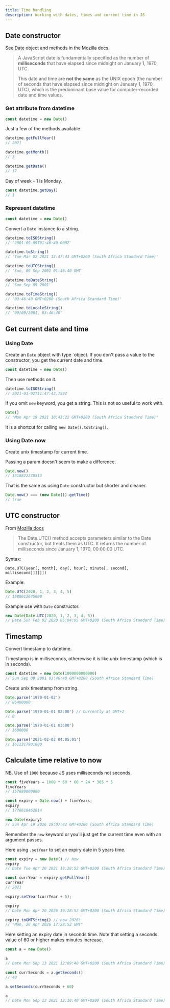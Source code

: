 ```yaml
---
title: Time handling
description: Working with dates, times and current time in JS
---
```



## Date constructor

See [Date](https://developer.mozilla.org/en-US/docs/Web/JavaScript/Reference/Global_Objects/Date) object and methods in the Mozilla docs.

> A JavaScript date is fundamentally specified as the number of **milliseconds** that have elapsed since midnight on January 1, 1970, UTC.
> 
> This date and time are **not the same** as the UNIX epoch (the number of seconds that have elapsed since midnight on January 1, 1970, UTC), which is the predominant base value for computer-recorded date and time values.

<!-- Note this page's snippets are not setup with '>' and result, because the results for timing are hard to read with highlighting. -->


### Get attribute from datetime

```javascript
const datetime = new Date()
```

Just a few of the methods available.

```javascript
datetime.getFullYear()
// 2021
```

```javascript
datetime.getMonth()
// 3
```

```javascript
datetime.getDate()
// 17
```

Day of week - 1 is Monday.

```javascript
const datetime.getDay()
// 1
```

### Represent datetime

```javascript
const datetime = new Date()
```

Convert a `Date` instance to a string.

```javascript
datetime.toISOString()
// '2001-09-09T01:46:40.000Z'
```

```javascript
datetime.toString()
// 'Tue Mar 02 2021 13:47:43 GMT+0200 (South Africa Standard Time)'
```

```javascript
datetime.toUTCString()
// 'Sun, 09 Sep 2001 01:46:40 GMT'
```

```javascript
datetime.toDateString()
// 'Sun Sep 09 2001'
```

```javascript
datetime.toTimeString()
// '03:46:40 GMT+0200 (South Africa Standard Time)'
```

```javascript
datetime.toLocaleString()
// '09/09/2001, 03:46:40'
```


## Get current date and time

### Using Date

Create an `Date` object with type `object. If you don't pass a value to the constructor, you get the current date and time.

```javascript
const datetime = new Date()
```

Then use methods on it.

```javascript
datetime.toISOString()
// 2021-03-02T11:47:43.759Z
```

If you omit `new` keyword, you get a string. This is not so useful to work with.

```javascript
Date()
// "Mon Apr 19 2021 10:43:22 GMT+0200 (South Africa Standard Time)"
```

It is a shortcut for calling `new Date().toString()`.

### Using Date.now

Create unix timestamp for current time.

Passing a param doesn't seem to make a difference.

```javascript
Date.now()
// 1618822230513
```

That is the same as using `Date` constructor but shorter and cleaner.

```javascript
Date.now() === (new Date()).getTime()
// true
```


## UTC constructor

From [Mozilla docs](https://developer.mozilla.org/en-US/docs/Web/JavaScript/Reference/Global_Objects/Date/UTC)

> The Date.UTC() method accepts parameters similar to the Date constructor, but treats them as UTC. It returns the number of milliseconds since January 1, 1970, 00:00:00 UTC.

Syntax:

```
Date.UTC(year[, month[, day[, hour[, minute[, second[, millisecond]]]]]])
```

Example:

```javascript
Date.UTC(2020, 1, 2, 3, 4, 5)
// 1580612645000
```

Example use with `Date` constructor:

```javascript
new Date(Date.UTC(2020, 1, 2, 3, 4, 5))
// Date Sun Feb 02 2020 05:04:05 GMT+0200 (South Africa Standard Time)
```


## Timestamp

Convert timestamp to datetime. 

Timestamp is in milliseconds, otherewise it is like unix timestamp (which is in seconds).

```javascript
const datetime = new Date(1000000000000)
// Sun Sep 09 2001 03:46:40 GMT+0200 (South Africa Standard Time)
```

Create unix timestamp from string.

```javascript
Date.parse('1970-01-02')
// 86400000

Date.parse('1970-01-01 02:00') // Currently at GMT+2
// 0

Date.parse('1970-01-01 03:00')
// 3600000

Date.parse('2021-02-03 04:05:01')
// 1612317901000
```


## Calculate time relative to now

NB. Use of `1000` because JS uses milliseconds not seconds.

```javascript
const fiveYears = 1000 * 60 * 60 * 24 * 365 * 5
fiveYears
// 157680000000

const expiry = Date.now() + fiveYears;
expiry
// 1776618462014

new Date(expiry)
// Sun Apr 19 2026 19:07:42 GMT+0200 (South Africa Standard Time)
```

Remember the `new` keyword or you'll just get the current time even with an argument passes.

Here using `.setYear` to set an expiry date in 5 years time.

```javascript
const expiry = new Date() // Now
expiry
// Date Tue Apr 20 2021 19:28:52 GMT+0200 (South Africa Standard Time)

const currYear = expiry.getFullYear()
currYear
// 2021

expiry.setYear(currYear + 5);

expiry
// Date Mon Apr 20 2026 19:28:52 GMT+0200 (South Africa Standard Time) 

expiry.toGMTString() // now 2026!
// "Mon, 20 Apr 2026 17:28:52 GMT"
```

Here setting an expiry date in seconds time. Note that setting a seconds value of 60 or higher makes minutes increase.

```javascript
const a = new Date()

a
// Date Mon Sep 13 2021 12:09:40 GMT+0200 (South Africa Standard Time)

const currSeconds = a.getSeconds()
// 40

a.setSeconds(currSeconds + 60)

a
// Date Mon Sep 13 2021 12:10:40 GMT+0200 (South Africa Standard Time)
```
